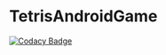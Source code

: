 # TetrisAndroidGame
[![Codacy Badge](https://api.codacy.com/project/badge/Grade/85b5991dae9c4969b23ced015f576ee8)](https://app.codacy.com/gh/Maretzky85/TetrisAndroidGame?utm_source=github.com&utm_medium=referral&utm_content=Maretzky85/TetrisAndroidGame&utm_campaign=Badge_Grade_Settings)